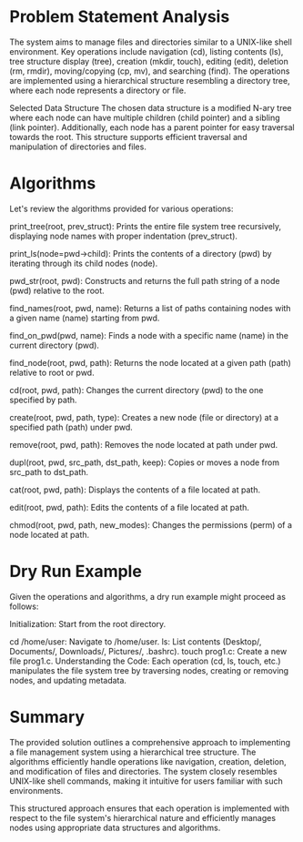# Problem Statement Analysis
The system aims to manage files and directories similar to a UNIX-like shell environment. Key operations include navigation (cd), listing contents (ls), tree structure display (tree), creation (mkdir, touch), editing (edit), deletion (rm, rmdir), moving/copying (cp, mv), and searching (find). The operations are implemented using a hierarchical structure resembling a directory tree, where each node represents a directory or file.

Selected Data Structure
The chosen data structure is a modified N-ary tree where each node can have multiple children (child pointer) and a sibling (link pointer). Additionally, each node has a parent pointer for easy traversal towards the root. This structure supports efficient traversal and manipulation of directories and files.

# Algorithms
Let's review the algorithms provided for various operations:

print_tree(root, prev_struct): Prints the entire file system tree recursively, displaying node names with proper indentation (prev_struct).

print_ls(node=pwd->child): Prints the contents of a directory (pwd) by iterating through its child nodes (node).

pwd_str(root, pwd): Constructs and returns the full path string of a node (pwd) relative to the root.

find_names(root, pwd, name): Returns a list of paths containing nodes with a given name (name) starting from pwd.

find_on_pwd(pwd, name): Finds a node with a specific name (name) in the current directory (pwd).

find_node(root, pwd, path): Returns the node located at a given path (path) relative to root or pwd.

cd(root, pwd, path): Changes the current directory (pwd) to the one specified by path.

create(root, pwd, path, type): Creates a new node (file or directory) at a specified path (path) under pwd.

remove(root, pwd, path): Removes the node located at path under pwd.

dupl(root, pwd, src_path, dst_path, keep): Copies or moves a node from src_path to dst_path.

cat(root, pwd, path): Displays the contents of a file located at path.

edit(root, pwd, path): Edits the contents of a file located at path.

chmod(root, pwd, path, new_modes): Changes the permissions (perm) of a node located at path.

# Dry Run Example
Given the operations and algorithms, a dry run example might proceed as follows:

Initialization: Start from the root directory.

cd /home/user: Navigate to /home/user.
ls: List contents (Desktop/, Documents/, Downloads/, Pictures/, .bashrc).
touch prog1.c: Create a new file prog1.c.
Understanding the Code: Each operation (cd, ls, touch, etc.) manipulates the file system tree by traversing nodes, creating or removing nodes, and updating metadata.

# Summary
The provided solution outlines a comprehensive approach to implementing a file management system using a hierarchical tree structure. The algorithms efficiently handle operations like navigation, creation, deletion, and modification of files and directories. The system closely resembles UNIX-like shell commands, making it intuitive for users familiar with such environments.

This structured approach ensures that each operation is implemented with respect to the file system's hierarchical nature and efficiently manages nodes using appropriate data structures and algorithms.
